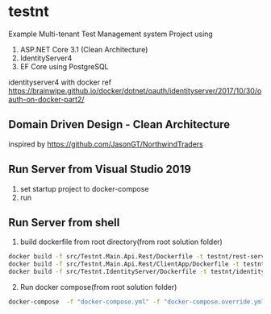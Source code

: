 # testnt
Example Multi-tenant Test Management system Project using 
1. ASP.NET Core 3.1 (Clean Architecture)
2. IdentityServer4
3. EF Core using PostgreSQL

identityserver4 with docker ref https://brainwipe.github.io/docker/dotnet/oauth/identityserver/2017/10/30/oauth-on-docker-part2/

## Domain Driven Design - Clean Architecture
inspired by https://github.com/JasonGT/NorthwindTraders

## Run Server from Visual Studio 2019
1. set startup project to docker-compose
2. run 

## Run Server from shell
1. build dockerfile from root directory(from root solution folder)
```sh
docker build -f src/Testnt.Main.Api.Rest/Dockerfile -t testnt/rest-server .
docker build -f src/Testnt.Main.Api.Rest/ClientApp/Dockerfile -t testnt/client .
docker build -f src/Testnt.IdentityServer/Dockerfile -t testnt/identity-server .

```
2. Run docker compose(from root solution folder)
```sh
docker-compose  -f "docker-compose.yml" -f "docker-compose.override.yml"   --no-ansi up -d --no-build
```